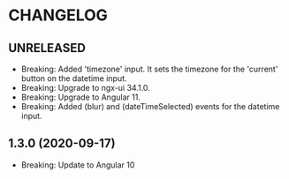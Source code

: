 # CHANGELOG

## UNRELEASED

- Breaking: Added 'timezone' input. It sets the timezone for the 'current' button on the datetime input.
- Breaking: Upgrade to ngx-ui 34.1.0.
- Breaking: Upgrade to Angular 11.
- Breaking: Added (blur) and (dateTimeSelected) events for the datetime input.

## 1.3.0 (2020-09-17)

- Breaking: Update to Angular 10
